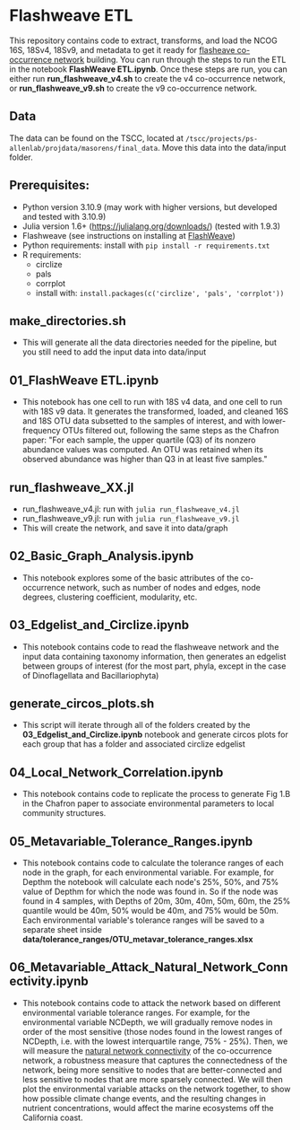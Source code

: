 # Flashweave ETL

This repository contains code to extract, transforms, and load the NCOG 16S, 18Sv4, 18Sv9, and metadata to get it ready for [flasheave co-occurrence network](https://github.com/meringlab/FlashWeave.jl) building. You can run through the steps to run the ETL in the notebook **FlashWeave ETL.ipynb**. Once these steps are run, you can either run **run_flashweave_v4.sh** to create the v4 co-occurrence network, or **run_flashweave_v9.sh** to create the v9 co-occurrence network.

## Data

The data can be found on the TSCC, located at `/tscc/projects/ps-allenlab/projdata/masorens/final_data`. Move this data into the data/input folder.

## Prerequisites:

- Python version 3.10.9 (may work with higher versions, but developed and tested with 3.10.9)
- Julia version 1.6+ (https://julialang.org/downloads/) (tested with 1.9.3)
- Flashweave (see instructions on installing at [FlashWeave](https://github.com/meringlab/FlashWeave.jl))
- Python requirements: install with `pip install -r requirements.txt`
- R requirements:
    - circlize
    - pals
    - corrplot
    - install with: `install.packages(c('circlize', 'pals', 'corrplot'))`

## make_directories.sh

- This will generate all the data directories needed for the pipeline, but you still need to add the input data into data/input

## 01_FlashWeave ETL.ipynb

- This notebook has one cell to run with 18S v4 data, and one cell to run with 18S v9 data. It generates the transformed, loaded, and cleaned 16S and 18S OTU data subsetted to the samples of interest, and with lower-frequency OTUs filtered out, following the same steps as the Chafron paper: "For each sample, the upper quartile (Q3) of its nonzero abundance values was computed. An OTU was retained when its observed abundance was higher than Q3 in at least five samples."

## run_flashweave_XX.jl

- run_flashweave_v4.jl: run with `julia run_flashweave_v4.jl`
- run_flashweave_v9.jl: run with `julia run_flashweave_v9.jl`
- This will create the network, and save it into data/graph

## 02_Basic_Graph_Analysis.ipynb

- This notebook explores some of the basic attributes of the co-occurrence network, such as number of nodes and edges, node degrees, clustering coefficient, modularity, etc.

## 03_Edgelist_and_Circlize.ipynb

- This notebook contains code to read the flashweave network and the input data containing taxonomy information, then generates an edgelist between groups of interest (for the most part, phyla, except in the case of Dinoflagellata and Bacillariophyta)

## generate_circos_plots.sh

- This script will iterate through all of the folders created by the **03_Edgelist_and_Circlize.ipynb** notebook and generate circos plots for each group that has a folder and associated circlize edgelist

## 04_Local_Network_Correlation.ipynb

- This notebook contains code to replicate the process to generate Fig 1.B in the Chafron paper to associate environmental parameters to local community structures.

## 05_Metavariable_Tolerance_Ranges.ipynb

- This notebook contains code to calculate the tolerance ranges of each node in the graph, for each environmental variable. For example, for Depthm the notebook will calculate each node's 25%, 50%, and 75% value of Depthm for which the node was found in. So if the node was found in 4 samples, with Depths of 20m, 30m, 40m, 50m, 60m, the 25% quantile would be 40m, 50% would be 40m, and 75% would be 50m. Each environmental variable's tolerance ranges will be saved to a separate sheet inside **data/tolerance_ranges/OTU_metavar_tolerance_ranges.xlsx**

## 06_Metavariable_Attack_Natural_Network_Connectivity.ipynb

- This notebook contains code to attack the network based on different environmental variable tolerance ranges. For example, for the environmental variable NCDepth, we will gradually remove nodes in order of the most sensitive (those nodes found in the lowest ranges of NCDepth, i.e. with the lowest interquartile range, 75% - 25%). Then, we will measure the [natural network connectivity](https://www.researchgate.net/publication/230944853_Natural_Connectivity_of_Complex_Networks) of the co-occurrence network, a robustness measure that captures the connectedness of the network, being more sensitive to nodes that are better-connected and less sensitive to nodes that are more sparsely connected. We will then plot the environmental variable attacks on the network together, to show how possible climate change events, and the resulting changes in nutrient concentrations, would affect the marine ecosystems off the California coast.